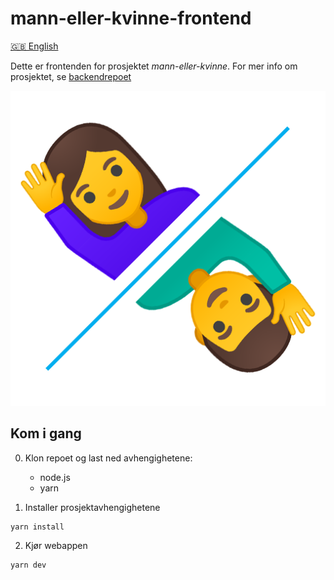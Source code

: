 # mann-eller-kvinne-frontend

[🇬🇧 English](README.md)

Dette er frontenden for prosjektet *mann-eller-kvinne*. For mer info om prosjektet, se [backendrepoet](https://github.com/LBlend/mann-eller-kvinne)

![Logo](https://raw.githubusercontent.com/LBlend/mann-eller-kvinne/main/.static/mann-eller-kvinne.png)

## Kom i gang

0. Klon repoet og last ned avhengighetene:
    - node.js
    - yarn

1. Installer prosjektavhengighetene

```
yarn install
```

2. Kjør webappen

```
yarn dev
```
